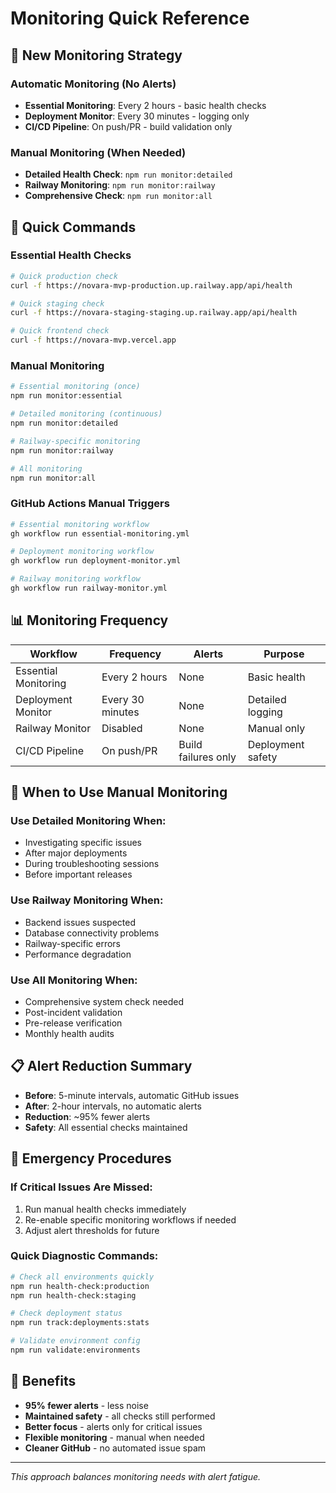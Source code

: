 # Monitoring Quick Reference

## 🎯 **New Monitoring Strategy**

### **Automatic Monitoring (No Alerts)**
- **Essential Monitoring**: Every 2 hours - basic health checks
- **Deployment Monitor**: Every 30 minutes - logging only
- **CI/CD Pipeline**: On push/PR - build validation only

### **Manual Monitoring (When Needed)**
- **Detailed Health Check**: `npm run monitor:detailed`
- **Railway Monitoring**: `npm run monitor:railway`
- **Comprehensive Check**: `npm run monitor:all`

## 🚀 **Quick Commands**

### **Essential Health Checks**
```bash
# Quick production check
curl -f https://novara-mvp-production.up.railway.app/api/health

# Quick staging check  
curl -f https://novara-staging-staging.up.railway.app/api/health

# Quick frontend check
curl -f https://novara-mvp.vercel.app
```

### **Manual Monitoring**
```bash
# Essential monitoring (once)
npm run monitor:essential

# Detailed monitoring (continuous)
npm run monitor:detailed

# Railway-specific monitoring
npm run monitor:railway

# All monitoring
npm run monitor:all
```

### **GitHub Actions Manual Triggers**
```bash
# Essential monitoring workflow
gh workflow run essential-monitoring.yml

# Deployment monitoring workflow
gh workflow run deployment-monitor.yml

# Railway monitoring workflow
gh workflow run railway-monitor.yml
```

## 📊 **Monitoring Frequency**

| Workflow | Frequency | Alerts | Purpose |
|----------|-----------|--------|---------|
| Essential Monitoring | Every 2 hours | None | Basic health |
| Deployment Monitor | Every 30 minutes | None | Detailed logging |
| Railway Monitor | Disabled | None | Manual only |
| CI/CD Pipeline | On push/PR | Build failures only | Deployment safety |

## 🚨 **When to Use Manual Monitoring**

### **Use Detailed Monitoring When:**
- Investigating specific issues
- After major deployments
- During troubleshooting sessions
- Before important releases

### **Use Railway Monitoring When:**
- Backend issues suspected
- Database connectivity problems
- Railway-specific errors
- Performance degradation

### **Use All Monitoring When:**
- Comprehensive system check needed
- Post-incident validation
- Pre-release verification
- Monthly health audits

## 📋 **Alert Reduction Summary**

- **Before**: 5-minute intervals, automatic GitHub issues
- **After**: 2-hour intervals, no automatic alerts
- **Reduction**: ~95% fewer alerts
- **Safety**: All essential checks maintained

## 🔧 **Emergency Procedures**

### **If Critical Issues Are Missed:**
1. Run manual health checks immediately
2. Re-enable specific monitoring workflows if needed
3. Adjust alert thresholds for future

### **Quick Diagnostic Commands:**
```bash
# Check all environments quickly
npm run health-check:production
npm run health-check:staging

# Check deployment status
npm run track:deployments:stats

# Validate environment config
npm run validate:environments
```

## 🎉 **Benefits**

- **95% fewer alerts** - less noise
- **Maintained safety** - all checks still performed
- **Better focus** - alerts only for critical issues
- **Flexible monitoring** - manual when needed
- **Cleaner GitHub** - no automated issue spam

---

*This approach balances monitoring needs with alert fatigue.* 